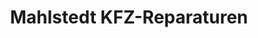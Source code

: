 ---
title: "Mahlstedt KFZ-Reparaturen"
url: /hilgermissen/mahlstedt-kfz-reparaturen/
shop: Autowerkstatt
---
